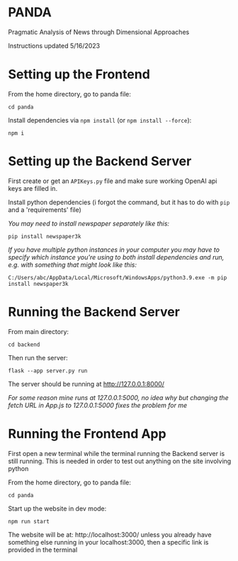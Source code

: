 # PANDA
Pragmatic Analysis of News through Dimensional Approaches

Instructions updated 5/16/2023

# Setting up the Frontend
From the home directory, go to panda file:

`cd panda`

Install dependencies via `npm install` (or `npm install --force`):

`npm i`   

# Setting up the Backend Server
First create or get an `APIKeys.py` file and make sure working OpenAI api keys are filled in.

Install python dependencies (i forgot the command, but it has to do with `pip` and a 'requirements' file)

*You may need to install newspaper separately like this:*

`pip install newspaper3k`

*If you have multiple python instances in your computer you may have to specify which instance you're using to both install dependencies and run, e.g. with something that might look like this:*

`C:/Users/abc/AppData/Local/Microsoft/WindowsApps/python3.9.exe -m pip install newspaper3k`

# Running the Backend Server
From main directory:

`cd backend`  

Then run the server:

`flask --app server.py run`

The server should be running at http://127.0.0.1:8000/

*For some reason mine runs at 127.0.0.1:5000, no idea why but changing the fetch URL in App.js to 127.0.0.1:5000 fixes the problem for me*

# Running the Frontend App
First open a new terminal while the terminal running the Backend server is still running. This is needed in order to test out anything on the site involving python

From the home directory, go to panda file:

`cd panda`

Start up the website in dev mode:

`npm run start`

The website will be at: http://localhost:3000/ unless you already have something else running in your localhost:3000, then a specific link is provided in the terminal
